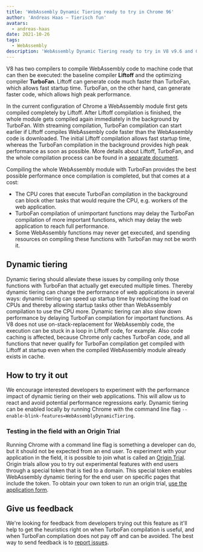 ```yaml
---
title: 'WebAssembly Dynamic Tiering ready to try in Chrome 96'
author: 'Andreas Haas — Tierisch fun'
avatars:
  - andreas-haas
date: 2021-10-26
tags:
  - WebAssembly
description: 'WebAssembly Dynamic Tiering ready to try in V8 v9.6 and Chrome 96, either through a commandline flag, or through an origin trial'
---
```


V8 has two compilers to compile WebAssembly code to machine code that can then be executed: the baseline compiler __Liftoff__ and the optimizing compiler __TurboFan__. Liftoff can generate code much faster than TurboFan, which allows fast startup time. TurboFan, on the other hand, can generate faster code, which allows high peak performance.

In the current configuration of Chrome a WebAssembly module first gets compiled completely by Liftoff. After Liftoff compilation is finished, the whole module gets compiled again immediately in the background by TurboFan. With streaming compilation, TurboFan compilation can start earlier if Liftoff compiles WebAssembly code faster than the WebAssembly code is downloaded. The initial Liftoff compilation allows fast startup time, whereas the TurboFan compilation in the background provides high peak performance as soon as possible. More details about Liftoff, TurboFan, and the whole compilation process can be found in a [separate document](https://v8.dev/docs/wasm-compilation-pipeline).

Compiling the whole WebAssembly module with TurboFan provides the best possible performance once compilation is completed, but that comes at a cost:

- The CPU cores that execute TurboFan compilation in the background can block other tasks that would require the CPU, e.g. workers of the web application.
- TurboFan compilation of unimportant functions may delay the TurboFan compilation of more important functions, which may delay the web application to reach full performance.
- Some WebAssembly functions may never get executed, and spending resources on compiling these functions with TurboFan may not be worth it.

## Dynamic tiering

Dynamic tiering should alleviate these issues by compiling only those functions with TurboFan that actually get executed multiple times. Thereby dynamic tiering can change the performance of web applications in several ways: dynamic tiering can speed up startup time by reducing the load on CPUs and thereby allowing startup tasks other than WebAssembly compilation to use the CPU more. Dynamic tiering can also slow down performance by delaying TurboFan compilation for important functions. As V8 does not use on-stack-replacement for WebAssembly code, the execution can be stuck in a loop in Liftoff code, for example. Also code caching is affected, because Chrome only caches TurboFan code, and all functions that never qualify for TurboFan compilation get compiled with Liftoff at startup even when the compiled WebAssembly module already exists in cache.

## How to try it out

We encourage interested developers to experiment with the performance impact of dynamic tiering on their web applications. This will allow us to react and avoid potential performance regressions early. Dynamic tiering can be enabled locally by running Chrome with the command line flag `--enable-blink-features=WebAssemblyDynamicTiering`.

### Testing in the field with an Origin Trial

Running Chrome with a command line flag is something a developer can do, but it should not be expected from an end user. To experiment with your application in the field, it is possible to join what is called an [Origin Trial](https://github.com/GoogleChrome/OriginTrials/blob/gh-pages/developer-guide.md). Origin trials allow you to try out experimental features with end users through a special token that is tied to a domain. This special token enables WebAssembly dynamic tiering for the end user on specific pages that include the token. To obtain your own token to run an origin trial, [use the application form](https://developer.chrome.com/origintrials/#/view_trial/3716595592487501825).

## Give us feedback

We're looking for feedback from developers trying out this feature as it'll help to get the heuristics right on when TurboFan compilation is useful, and when TurboFan compilation does not pay off and can be avoided. The best way to send feedback is to [report issues](https://bugs.chromium.org/p/chromium/issues/detail?id=1260322).
